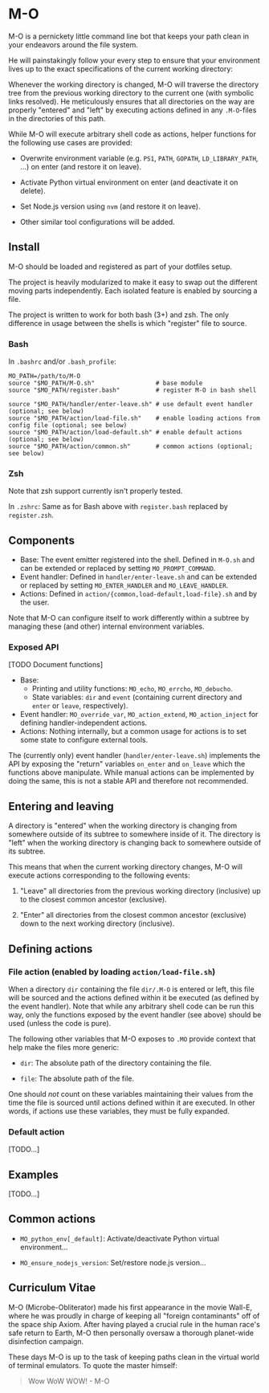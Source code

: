 # M-O

M-O is a pernickety little command line bot that keeps your path clean in your
endeavors around the file system.

He will painstakingly follow your every step to ensure that your environment
lives up to the exact specifications of the current working directory:

Whenever the working directory is changed, M-O will traverse the directory tree
from the previous working directory to the current one (with symbolic links resolved).
He meticulously ensures that all directories on the way are properly
"entered" and "left" by executing actions defined in any `.M-O`-files
in the directories of this path.

While M-O will execute arbitrary shell code as actions,
helper functions for the following use cases are provided:

* Overwrite environment variable (e.g. `PS1`, `PATH`, `GOPATH`, `LD_LIBRARY_PATH`, ...) on enter
  (and restore it on leave).

* Activate Python virtual environment on enter (and deactivate it on delete).

* Set Node.js version using `nvm` (and restore it on leave).

* Other similar tool configurations will be added.

## Install

M-O should be loaded and registered as part of your dotfiles setup.

The project is heavily modularized to make it easy to swap out the different moving parts independently.
Each isolated feature is enabled by sourcing a file.

The project is written to work for both bash (3+) and zsh.
The only difference in usage between the shells is which "register" file to source.

### Bash

In `.bashrc` and/or `.bash_profile`:

	MO_PATH=/path/to/M-O
	source "$MO_PATH/M-O.sh"                 # base module
	source "$MO_PATH/register.bash"          # register M-O in bash shell
	
	source "$MO_PATH/handler/enter-leave.sh" # use default event handler (optional; see below)
	source "$MO_PATH/action/load-file.sh"    # enable loading actions from config file (optional; see below)
	source "$MO_PATH/action/load-default.sh" # enable default actions (optional; see below)
	source "$MO_PATH/action/common.sh"       # common actions (optional; see below)

### Zsh

Note that zsh support currently isn't properly tested.

In `.zshrc`: Same as for Bash above with `register.bash` replaced by `register.zsh`.

## Components

* Base: The event emitter registered into the shell. Defined in `M-O.sh` and can be extended or replaced by setting `MO_PROMPT_COMMAND`.
* Event handler: Defined in `handler/enter-leave.sh` and can be extended or replaced by setting `MO_ENTER_HANDLER` and `MO_LEAVE_HANDLER`.
* Actions: Defined in `action/{common,load-default,load-file}.sh` and by the user.

Note that M-O can configure itself to work differently within a subtree by managing these (and other) internal environment variables.

### Exposed API

[TODO Document functions]

* Base:
  - Printing and utility functions: `MO_echo`, `MO_errcho`, `MO_debucho`.
  - State variables: `dir` and `event` (containing current directory and `enter` or `leave`, respectively).
* Event handler: `MO_override_var`, `MO_action_extend`, `MO_action_inject` for defining handler-independent actions.
* Actions: Nothing internally, but a common usage for actions is to set some state to configure external tools.

The (currently only) event handler (`handler/enter-leave.sh`) implements the API by exposing the "return" variables
`on_enter` and `on_leave` which the functions above manipulate.
While manual actions can be implemented by doing the same, this is not a stable API and therefore not recommended.

## Entering and leaving

A directory is "entered" when the working directory is changing
from somewhere outside of its subtree to somewhere inside of it.
The directory is "left" when the working directory is changing back
to somewhere outside of its subtree.

This means that when the current working directory changes,
M-O will execute actions corresponding to the following events:

1. "Leave" all directories from the previous working directory (inclusive)
   up to the closest common ancestor (exclusive).
  
2. "Enter" all directories from the closest common ancestor (exclusive)
   down to the next working directory (inclusive).

## Defining actions

### File action (enabled by loading `action/load-file.sh`)

When a directory `dir` containing the file `dir/.M-O` is entered or left,
this file will be sourced and the actions defined within it be executed (as defined by the event handler).
Note that while any arbitrary shell code can be run this way,
only the functions exposed by the event handler (see above) should be used (unless the code is pure).

The following other variables that M-O exposes to `.MO`
provide context that help make the files more generic:

* `dir`: The absolute path of the directory containing the file.

* `file`: The absolute path of the file.

One should *not* count on these variables maintaining their values from the
time the file is sourced until actions defined within it are executed.
In other words, if actions use these variables, they must be fully expanded.

### Default action

[TODO...]

## Examples

[TODO...]

## Common actions

* `MO_python_env[_default]`: Activate/deactivate Python virtual environment...

* `MO_ensure_nodejs_version`: Set/restore node.js version...

## Curriculum Vitae

M-O (Microbe-Obliterator) made his first appearance in the movie Wall-E,
where he was proudly in charge of keeping all "foreign contaminants" off of
the space ship Axiom.
After having played a crucial rule in the human race's safe return to Earth,
M-O then personally oversaw a thorough planet-wide disinfection campaign.

These days M-O is up to the task of keeping paths clean in
the virtual world of terminal emulators.
To quote the master himself:

> Wow WoW WOW! - M-O
